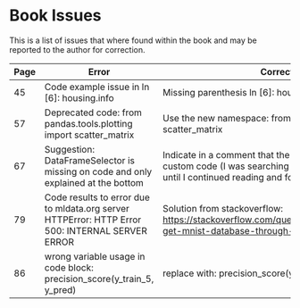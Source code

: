 Book Issues
==========================

This is a list of issues that where found within the book and may be reported to the author for correction.

Page | Error | Correction
---- | ----- | ----------
45 | Code example issue in ln [6]: housing.info | Missing parenthesis ln [6]: housing.info()
57 | Deprecated code: from pandas.tools.plotting import scatter_matrix | Use the new namespace: from pandas.plotting import scatter_matrix
67 | Suggestion: DataFrameSelector is missing on code and only explained at the bottom | Indicate in a comment that the DataFrameSelector is a custom code (I was searching 15 min for the package until I continued reading and found the code)
79 | Code results to error due to mldata.org server HTTPError: HTTP Error 500: INTERNAL SERVER ERROR | Solution from stackoverflow: https://stackoverflow.com/questions/43149272/cannot-get-mnist-database-through-anaconda-jupyter
86 | wrong variable usage in code block: precision_score(y\_train\_5, y\_pred) | replace with: precision_score(y\_train\_5, y\_train\_pred)